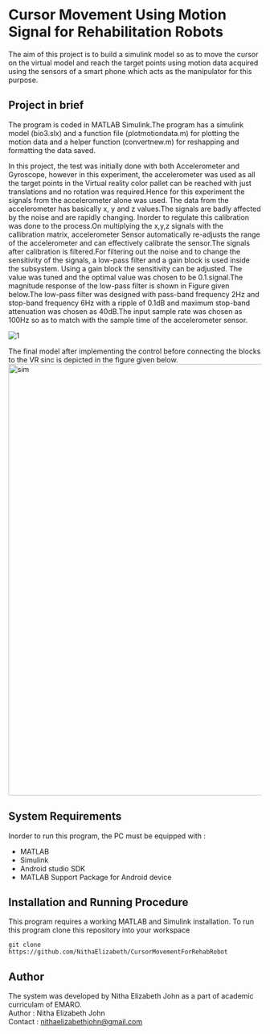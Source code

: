 # Cursor Movement Using Motion Signal for Rehabilitation  Robots
The aim of this project is to build a simulink model so as to move the cursor on the virtual model and reach the target points using motion data acquired using the sensors of a smart phone which acts as the manipulator for this purpose.

## Project in brief
The program is coded in MATLAB Simulink.The program has a simulink model (bio3.slx) and a function file (plotmotiondata.m) for plotting the motion data and a helper function
(convertnew.m) for reshapping and formatting the data saved.

In this project, the test was initially done with both Accelerometer and Gyroscope, however in this experiment, the accelerometer was used as all the target points in the Virtual reality color pallet can be reached with just translations and no rotation was required.Hence for this experiment the signals from the accelerometer alone was used. The data from the accelerometer has basically x, y and z values.The signals are badly affected by the noise and are rapidly changing. Inorder to regulate this calibration was done to the process.On multiplying the x,y,z signals with the callibration matrix, accelerometer Sensor automatically re-adjusts the range of the accelerometer and can effectively calibrate the sensor.The signals after calibration is filtered.For filtering out the noise and to change the sensitivity of the signals, a low-pass filter and a gain block is used inside the subsystem. Using a gain block the sensitivity can be adjusted. The value was tuned and the optimal value was chosen to be 0.1.signal.The magnitude response of the low-pass filter is shown in Figure given below.The low-pass filter was designed with pass-band frequency 2Hz and stop-band frequency 6Hz with a ripple of 0.1dB and maximum stop-band attenuation was chosen as 40dB.The input sample rate was chosen as 100Hz so as to match with the sample time of the accelerometer sensor.

![1](https://user-images.githubusercontent.com/47361086/112382226-08632400-8d05-11eb-845d-8aa5074c159e.PNG)

The final model after implementing the control before connecting the blocks to the VR sinc is depicted in the figure given below.
<img width="857" alt="sim" src="https://user-images.githubusercontent.com/47361086/124819731-e8cad100-df6c-11eb-900c-5f0ca00f8863.PNG">
## System Requirements
Inorder to run this program, the PC must be equipped with : 
* MATLAB
* Simulink
* Android studio SDK 
* MATLAB Support Package for Android device
## Installation and Running Procedure
This program requires a working MATLAB and Simulink installation.
To run this program clone this repository into your workspace
```
git clone https://github.com/NithaElizabeth/CursorMovementForRehabRobot
```
## Author
The system was developed by Nitha Elizabeth John as a part of academic curriculam of EMARO.\
Author  : Nitha Elizabeth John\
Contact : nithaelizabethjohn@gmail.com
